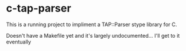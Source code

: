 c-tap-parser
============

This is a running project to impliment a TAP::Parser stype library for C.


Doesn't have a Makefile yet and it's largely undocumented... I'll get to it eventually
